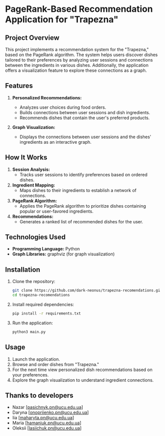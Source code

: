 # PageRank-Based Recommendation Application for "Trapezna"

## Project Overview

This project implements a recommendation system for the "Trapezna," based on the PageRank algorithm. The system helps users discover dishes tailored to their preferences by analyzing user sessions and connections between the ingredients in various dishes. Additionally, the application offers a visualization feature to explore these connections as a graph.

## Features

1. **Personalized Recommendations:**
   - Analyzes user choices during food orders.
   - Builds connections between user sessions and dish ingredients.
   - Recommends dishes that contain the user's preferred products.

2. **Graph Visualization:**
   - Displays the connections between user sessions and the dishes' ingredients as an interactive graph.

## How It Works

1. **Session Analysis:**
   - Tracks user sessions to identify preferences based on ordered dishes.
2. **Ingredient Mapping:**
   - Maps dishes to their ingredients to establish a network of connections.
3. **PageRank Algorithm:**
   - Applies the PageRank algorithm to prioritize dishes containing popular or user-favored ingredients.
4. **Recommendations:**
   - Generates a ranked list of recommended dishes for the user.

## Technologies Used

- **Programming Language:** Python
- **Graph Libraries:** graphviz (for graph visualization)

## Installation

1. Clone the repository:
   ```bash
   git clone https://github.com/dark-neonus/trapezna-recomendations.git
   cd trapezna-recomendations
   ```

2. Install required dependencies:
   ```bash
   pip install -r requirements.txt
   ```

3. Run the application:
   ```bash
   python3 main.py
   ```

## Usage

1. Launch the application.
2. Browse and order dishes from "Trapezna."
3. For the next time view personalized dish recommendations based on your preferences.
4. Explore the graph visualization to understand ingredient connections.

## Thanks to developers

- Nazar [pasichnyk.pn@ucu.edu.ua] 
- Daryna [onopriienko.pn@ucu.edu.ua] 
- Iia [maharyta.pn@ucu.edu.ua]
- Maria [hamaniuk.pn@ucu.edu.ua]
- Oleksii [lasiichuk.pn@ucu.edu.ua]
